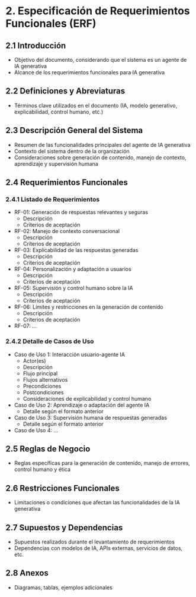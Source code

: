 # 2. Especificación de Requerimientos Funcionales (ERF)

## 2.1 Introducción
- Objetivo del documento, considerando que el sistema es un agente de IA generativa
- Alcance de los requerimientos funcionales para IA generativa

## 2.2 Definiciones y Abreviaturas
- Términos clave utilizados en el documento (IA, modelo generativo, explicabilidad, control humano, etc.)

## 2.3 Descripción General del Sistema
- Resumen de las funcionalidades principales del agente de IA generativa
- Contexto del sistema dentro de la organización
- Consideraciones sobre generación de contenido, manejo de contexto, aprendizaje y supervisión humana

## 2.4 Requerimientos Funcionales
### 2.4.1 Listado de Requerimientos
- RF-01: Generación de respuestas relevantes y seguras
  - Descripción
  - Criterios de aceptación
- RF-02: Manejo de contexto conversacional
  - Descripción
  - Criterios de aceptación
- RF-03: Explicabilidad de las respuestas generadas
  - Descripción
  - Criterios de aceptación
- RF-04: Personalización y adaptación a usuarios
  - Descripción
  - Criterios de aceptación
- RF-05: Supervisión y control humano sobre la IA
  - Descripción
  - Criterios de aceptación
- RF-06: Límites y restricciones en la generación de contenido
  - Descripción
  - Criterios de aceptación
- RF-07: ...

### 2.4.2 Detalle de Casos de Uso
- Caso de Uso 1: Interacción usuario-agente IA
  - Actor(es)
  - Descripción
  - Flujo principal
  - Flujos alternativos
  - Precondiciones
  - Postcondiciones
  - Consideraciones de explicabilidad y control humano
- Caso de Uso 2: Aprendizaje o adaptación del agente IA
  - Detalle según el formato anterior
- Caso de Uso 3: Supervisión humana de respuestas generadas
  - Detalle según el formato anterior
- Caso de Uso 4: ...

## 2.5 Reglas de Negocio
- Reglas específicas para la generación de contenido, manejo de errores, control humano y ética

## 2.6 Restricciones Funcionales
- Limitaciones o condiciones que afectan las funcionalidades de la IA generativa

## 2.7 Supuestos y Dependencias
- Supuestos realizados durante el levantamiento de requerimientos
- Dependencias con modelos de IA, APIs externas, servicios de datos, etc.

## 2.8 Anexos
- Diagramas, tablas, ejemplos adicionales 
